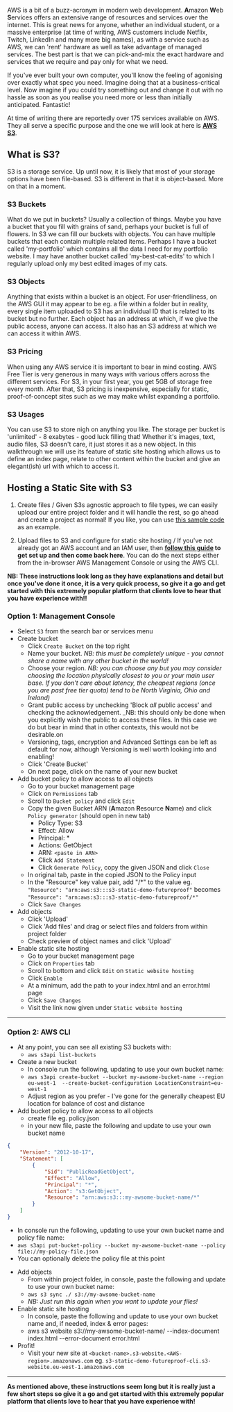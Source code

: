 AWS is a bit of a buzz-acronym in modern web development. **A**mazon **W**eb **S**ervices offers an extensive range of resources and services over the internet. This is great news for anyone, whether an individual student, or a massive enterprise (at time of writing, AWS customers include Netflix, Twitch, LinkedIn and many more big names), as with a service such as AWS, we can 'rent' hardware as well as take advantage of managed services. The best part is that we can pick-and-mix the exact hardware and services that we require and pay only for what we need.

If you've ever built your own computer, you'll know the feeling of agonising over exactly what spec you need. Imagine doing that at a business-critical level. Now imagine if you could try something out and change it out with no hassle as soon as you realise you need more or less than initially anticipated. Fantastic!

At time of writing there are reportedly over 175 services available on AWS. They all serve a specific purpose and the one we will look at here is [**AWS S3**](https://aws.amazon.com/s3/).

## What is S3?
S3 is a storage service. Up until now, it is likely that most of your storage options have been file-based. S3 is different in that it is object-based. More on that in a moment.

### S3 Buckets
What do we put in buckets? Usually a collection of things. Maybe you have a bucket that you fill with grains of sand, perhaps your bucket is full of flowers. In S3 we can fill our buckets with objects. You can have multiple buckets that each contain multiple related items. Perhaps I have a bucket called 'my-portfolio' which contains all the data I need for my portfolio website. I may have another bucket called 'my-best-cat-edits' to which I regularly upload only my best edited images of my cats.

### S3 Objects
Anything that exists within a bucket is an object. For user-friendliness, on the AWS GUI it may appear to be eg. a file within a folder but in reality, every single item uploaded to S3 has an individual ID that is related to its bucket but no further. Each object has an address at which, if we give the public access, anyone can access. It also has an S3 address at which we can access it within AWS.

### S3 Pricing
When using any AWS service it is important to bear in mind costing. AWS Free Tier is very generous in many ways with various offers across the different services. For S3, in your first year, you get 5GB of storage free every month. After that, S3 pricing is inexpensive, especially for static, proof-of-concept sites such as we may make whilst expanding a portfolio.

### S3 Usages
You can use S3 to store nigh on anything you like. The storage per bucket is 'unlimited' - 8 exabytes - good luck filling that! Whether it's images, text, audio files, S3 doesn't care, it just stores it as a new object. In this walkthrough we will use its feature of static site hosting which allows us to define an index page, relate to other content within the bucket and give an elegant(ish) url with which to access it.

## Hosting a Static Site with S3
1. Create files /
Given S3s agnostic approach to file types, we can easily upload our entire project folder and it will handle the rest, so go ahead and create a project as normal! If you like, you can use [this sample code](https://github.com/getfutureproof/fp_demo_aws_s3_static_hosting) as an example.

2. Upload files to S3 and configure for static site hosting /
If you've not already got an AWS account and an IAM user, then **[follow this guide](https://github.com/getfutureproof/fp_guides_wiki/wiki/Basic-AWS-Setup) to get set up and then come back here**.
You can do the next steps either from the in-browser AWS Management Console or using the AWS CLI.

**NB: These instructions look long as they have explanations and detail but once you've done it once, it is a very quick process, so give it a go and get started with this extremely popular platform that clients love to hear that you have experience with!!**

### Option 1: Management Console
- Select `S3` from the search bar or services menu
- Create bucket
    + Click `Create Bucket` on the top right
    + Name your bucket. _NB: this must be completely unique - you cannot share a name with any other bucket in the world!_
    + Choose your region. _NB: you can choose any but you may consider choosing the location physically closest to you or your main user base. If you don't care about latency, the cheapest regions (once you are past free tier quota) tend to be North Virginia, Ohio and Ireland)_
    + Grant public access by unchecking 'Block _all_ public access' and checking the acknowledgement. _NB: this should only be done when you explicitly wish the public to access these files. In this case we do but bear in mind that in other contexts, this would not be desirable.on
    + Versioning, tags, encryption and Advanced Settings can be left as default for now, although Versioning is well worth looking into and enabling!
    + Click 'Create Bucket'
    + On next page, click on the name of your new bucket
- Add bucket policy to allow access to all objects
    + Go to your bucket management page
    + Click on `Permissions` tab
    + Scroll to `Bucket policy` and click `Edit`
    + Copy the given Bucket ARN (**A**mazon **R**esource **N**ame) and click `Policy generator` (should open in new tab)
        - Policy Type: S3
        - Effect: Allow
        - Principal: *
        - Actions: GetObject
        - ARN: `<paste in ARN>`
        - Click `Add Statement`
        - Click `Generate Policy`, copy the given JSON and click `Close`
    + In original tab, paste in the copied JSON to the Policy input
    + In the "Resource" key value pair, add "/*" to the value eg. `"Resource": "arn:aws:s3:::s3-static-demo-futureproof"` becomes `"Resource": "arn:aws:s3:::s3-static-demo-futureproof/*"`
    + Click `Save Changes`
- Add objects
    + Click 'Upload'
    + Click 'Add files' and drag or select files and folders from within project folder
    + Check preview of object names and click 'Upload'
- Enable static site hosting
    + Go to your bucket management page
    + Click on `Properties` tab
    + Scroll to bottom and click `Edit` on `Static website hosting`
    + Click `Enable`
    + At a minimum, add the path to your index.html and an error.html page
    + Click `Save Changes`
    + Visit the link now given under `Static website hosting`

--- 

### Option 2: AWS CLI
- At any point, you can see all existing S3 buckets with:
    + `aws s3api list-buckets`
- Create a new bucket
    + In console run the following, updating to use your own bucket name:
    + `aws s3api create-bucket --bucket my-awsome-bucket-name --region eu-west-1  --create-bucket-configuration LocationConstraint=eu-west-1`
    + Adjust region as you prefer - I've gone for the generally cheapest EU location for balance of cost and distance
- Add bucket policy to allow access to all objects
    + create file eg. policy.json
    + in your new file, paste the following and update to use your own bucket name
```json
{
    "Version": "2012-10-17",
    "Statement": [
        {
            "Sid": "PublicReadGetObject",
            "Effect": "Allow",
            "Principal": "*",
            "Action": "s3:GetObject",
            "Resource": "arn:aws:s3:::my-awsome-bucket-name/*"
        }
    ]
}
```
   + In console run the following, updating to use your own bucket name and policy file name:
   + `aws s3api put-bucket-policy --bucket my-awsome-bucket-name --policy file://my-policy-file.json`
   + You can optionally delete the policy file at this point
- Add objects
    + From within project folder, in console, paste the following and update to use your own bucket name:
    + `aws s3 sync ./ s3://my-awsome-bucket-name`
    + _NB: Just run this again when you want to update your files!_
- Enable static site hosting
    + In console, paste the following and update to use your own bucket name and, if needed, index & error pages:
    + aws s3 website s3://my-awsome-bucket-name/ --index-document index.html --error-document error.html
- Profit!
    + Visit your new site at `<bucket-name>.s3-website.<AWS-region>.amazonaws.com` eg. `s3-static-demo-futureproof-cli.s3-website.eu-west-1.amazonaws.com`

---

**As mentioned above, these instructions seem long but it is really just a few short steps so give it a go and get started with this extremely popular platform that clients love to hear that you have experience with!**